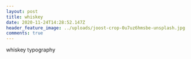```yaml
---
layout: post
title: whiskey
date: 2020-11-24T14:28:52.147Z
header_feature_image: ../uploads/joost-crop-0u7uz6hmsbe-unsplash.jpg
comments: true
---
```

whiskey typography